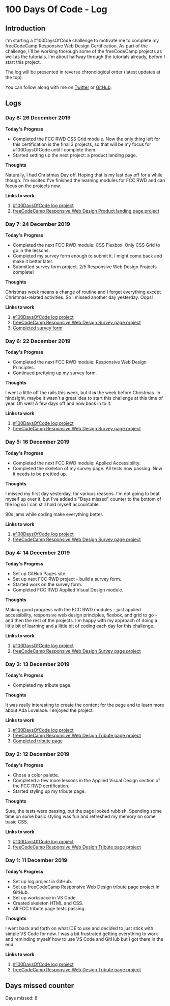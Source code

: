 # 100 Days Of Code - Log

## Introduction

I'm starting a #100DaysOfCode challenge to motivate me to complete my freeCodeCamp Responsive Web Design Certification. As part of the challenge, I'll be working thorough some of the freeCodeCamp projects as well as the tutorials. I'm about halfway through the tutorials already, before I start this project.

The log will be presented in reverse chronological order (latest updates at the top).

You can follow along with me on [Twitter](https://twitter.com/Ilaeria) or [GitHub](https://github.com/Ilaeria).

## Logs

### Day 8: 26 December 2019

**Today's Progress**

* Completed the FCC RWD CSS Grid module. Now the only thing left for this certification is the final 3 projects, so that will be my focus for #100DaysOfCode until I complete them.
* Started setting up the next project: a product landing page.

**Thoughts**

Naturally, I had Christmas Day off. Hoping that is my last day off for a while though. I'm excited I've finished the learning modules for FCC RWD and can focus on the projects now.

**Links to work**

1. [#100DaysOfCode log project](https://github.com/Ilaeria/100-days-of-code)
2. [freeCodeCamp Responsive Web Design Product landing page project](https://github.com/Ilaeria/FCC_RWDProject_Landing)

### Day 7: 24 December 2019

**Today's Progress**

* Completed the next FCC RWD module: CSS Flexbox. Only CSS Grid to go in the lessons.
* Completed my survey form enough to submit it. I might come back and make it better later.
* Submitted survey form project. 2/5 Responsive Web Design Projects complete!

**Thoughts**

Christmas week means a change of routine and I forget everything except Christmas-related activities. So I missed another day yesterday. Oops!

**Links to work**

1. [#100DaysOfCode log project](https://github.com/Ilaeria/100-days-of-code)
2. [freeCodeCamp Responsive Web Design Survey page project](https://github.com/Ilaeria/FCC_RWDProject_Survey)
3. [Completed survey form](https://ilaeria.github.io/FCC_RWDProject_Survey/)

### Day 6: 22 December 2019

**Today's Progress**

* Completed the next FCC RWD module: Responsive Web Design Principles.
* Continued prettying up my survey form.

**Thoughts**

I went a little off the rails this week, but it **is** the week before Christmas. In hindsight, maybe it wasn't a great idea to start this challenge at this time of year. Oh well! A few days off and now back in to it.

**Links to work**

1. [#100DaysOfCode log project](https://github.com/Ilaeria/100-days-of-code)
2. [freeCodeCamp Responsive Web Design Survey page project](https://github.com/Ilaeria/FCC_RWDProject_Survey)

### Day 5: 16 December 2019

**Today's Progress**

* Completed the next FCC RWD module: Applied Accessibility.
* Completed the skeleton of my survey page. All tests now passing. Now it needs to be prettied up.

**Thoughts**

I missed my first day yesterday, for various reasons. I'm not going to beat myself up over it, but I've added a "Days missed" counter to the bottom of the log so I can still hold myself accountable.

80s jams while coding make everything better.

**Links to work**

1. [#100DaysOfCode log project](https://github.com/Ilaeria/100-days-of-code)
2. [freeCodeCamp Responsive Web Design Survey page project](https://github.com/Ilaeria/FCC_RWDProject_Survey)

### Day 4: 14 December 2019

**Today's Progress**

* Set up GitHub Pages site.
* Set up next FCC RWD project - build a survey form.
* Started work on the survey form.
* Completed FCC RWD Applied Visual Design module.

**Thoughts**

Making good progress with the FCC RWD modules - just applied accessibility, responsive web design principles, flexbox, and grid to go - and then the rest of the projects. I'm happy with my approach of doing a little bit of learning and a little bit of coding each day for this challenge.

**Links to work**

1. [#100DaysOfCode log project](https://github.com/Ilaeria/100-days-of-code)
2. [freeCodeCamp Responsive Web Design Survey page project](https://github.com/Ilaeria/FCC_RWDProject_Survey)

### Day 3: 13 December 2019

**Today's Progress**

* Completed my tribute page.

**Thoughts**

It was really interesting to create the content for the page and to learn more about Ada Lovelace. I enjoyed the project.


**Links to work**

1. [#100DaysOfCode log project](https://github.com/Ilaeria/100-days-of-code)
2. [freeCodeCamp Responsive Web Design Tribute page project](https://github.com/Ilaeria/FCC_RWDProject_Tribute)
3. [Completed tribute page](https://ilaeria.github.io/FCC_RWDProject_Tribute/)

### Day 2: 12 December 2019

**Today's Progress**

* Chose a color palette.
* Completed a few more lessons in the Applied Visual Design section of the FCC RWD certification.
* Started styling up my tribute page.

**Thoughts**

Sure, the tests were passing, but the page looked rubbish. Spending some time on some basic styling was fun and refreshed my memory on some basic CSS.

**Links to work**

1. [#100DaysOfCode log project](https://github.com/Ilaeria/100-days-of-code)
2. [freeCodeCamp Responsive Web Design Tribute page project](https://github.com/Ilaeria/FCC_RWDProject_Tribute)

### Day 1: 11 December 2019

**Today's Progress**

* Set up log project in GitHub.
* Set up freeCodeCamp Responsive Web Design tribute page project in GitHub. 
* Set up workspace in VS Code.
* Created skeleton HTML and CSS.
* All FCC tribute page tests passing.

**Thoughts**

I went back and forth on what IDE to use and decided to just stick with simple VS Code for now. I was a bit frustrated getting everything to work and reminding myself how to use VS Code and GitHub but I got there in the end.

**Links to work**

1. [#100DaysOfCode log project](https://github.com/Ilaeria/100-days-of-code)
2. [freeCodeCamp Responsive Web Design Tribute page project](https://github.com/Ilaeria/FCC_RWDProject_Tribute)

## Days missed counter
Days missed: 8